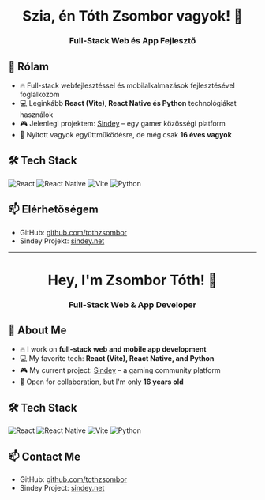 <h1 align="center">Szia, én Tóth Zsombor vagyok! 👋</h1>
<h3 align="center">Full-Stack Web és App Fejlesztő</h3>

## 🚀 Rólam
- 🔥 Full-stack webfejlesztéssel és mobilalkalmazások fejlesztésével foglalkozom  
- 💻 Leginkább **React (Vite), React Native és Python** technológiákat használok  
- 🎮 Jelenlegi projektem: [Sindey](https://sindey.net) – egy gamer közösségi platform  
- 🤝 Nyitott vagyok együttműködésre, de még csak **16 éves vagyok**  

## 🛠️ Tech Stack
![React](https://img.shields.io/badge/React-61DAFB?style=for-the-badge&logo=react&logoColor=black)
![React Native](https://img.shields.io/badge/React%20Native-61DAFB?style=for-the-badge&logo=react&logoColor=black)
![Vite](https://img.shields.io/badge/Vite-646CFF?style=for-the-badge&logo=vite&logoColor=white)
![Python](https://img.shields.io/badge/Python-3776AB?style=for-the-badge&logo=python&logoColor=white)

## 📫 Elérhetőségem
- GitHub: [github.com/tothzsombor](https://github.com/tothzsombor)
- Sindey Projekt: [sindey.net](https://sindey.net)

---

<h1 align="center">Hey, I'm Zsombor Tóth! 👋</h1>
<h3 align="center">Full-Stack Web & App Developer</h3>

## 🚀 About Me
- 🔥 I work on **full-stack web and mobile app development**  
- 💻 My favorite tech: **React (Vite), React Native, and Python**  
- 🎮 My current project: [Sindey](https://sindey.net) – a gaming community platform  
- 🤝 Open for collaboration, but I'm only **16 years old**  

## 🛠️ Tech Stack
![React](https://img.shields.io/badge/React-61DAFB?style=for-the-badge&logo=react&logoColor=black)
![React Native](https://img.shields.io/badge/React%20Native-61DAFB?style=for-the-badge&logo=react&logoColor=black)
![Vite](https://img.shields.io/badge/Vite-646CFF?style=for-the-badge&logo=vite&logoColor=white)
![Python](https://img.shields.io/badge/Python-3776AB?style=for-the-badge&logo=python&logoColor=white)

## 📫 Contact Me
- GitHub: [github.com/tothzsombor](https://github.com/tothzsombor)
- Sindey Project: [sindey.net](https://sindey.net)
